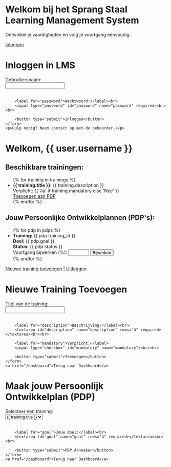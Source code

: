 <!DOCTYPE html>
<html lang="nl">
<head>
    <meta charset="UTF-8">
    <meta name="viewport" content="width=device-width, initial-scale=1.0">
    <title>Sprang Staal LMS - Home</title>
</head>
<body>
    <h1>Welkom bij het Sprang Staal Learning Management System</h1>
    <p>Ontwikkel je vaardigheden en volg je voortgang eenvoudig.</p>
    <a href="/login">Inloggen</a>
</body>
</html>
<!DOCTYPE html>
<html lang="nl">
<head>
    <meta charset="UTF-8">
    <meta name="viewport" content="width=device-width, initial-scale=1.0">
    <title>Inloggen</title>
</head>
<body>
    <h1>Inloggen in LMS</h1>
    <form method="POST">
        <label for="username">Gebruikersnaam:</label><br>
        <input type="text" id="username" name="username" required><br><br>
        
        <label for="password">Wachtwoord:</label><br>
        <input type="password" id="password" name="password" required><br><br>
        
        <button type="submit">Inloggen</button>
    </form>
    <p>Hulp nodig? Neem contact op met de beheerder.</p>
</body>
</html>
<!DOCTYPE html>
<html lang="nl">
<head>
    <meta charset="UTF-8">
    <meta name="viewport" content="width=device-width, initial-scale=1.0">
    <title>Dashboard</title>
</head>
<body>
    <h1>Welkom, {{ user.username }}</h1>
    <h2>Beschikbare trainingen:</h2>
    <ul>
        {% for training in trainings %}
            <li>
                <strong>{{ training.title }}</strong>: {{ training.description }}<br>
                Verplicht: {{ 'Ja' if training.mandatory else 'Nee' }}<br>
                <a href="/pdp">Toevoegen aan PDP</a>
            </li>
        {% endfor %}
    </ul>
    <h2>Jouw Persoonlijke Ontwikkelplannen (PDP's):</h2>
    <ul>
        {% for pdp in pdps %}
            <li>
                <strong>Training:</strong> {{ pdp.training_id }}<br>
                <strong>Doel:</strong> {{ pdp.goal }}<br>
                <strong>Status:</strong> {{ pdp.status }}<br>
                <form method="POST" action="/update_progress/{{ pdp.id }}">
                    <label for="progress">Voortgang bijwerken (%):</label>
                    <input type="number" name="progress" min="0" max="100" required>
                    <button type="submit">Bijwerken</button>
                </form>
            </li>
        {% endfor %}
    </ul>
    <a href="/add_training">Nieuwe training toevoegen</a> | <a href="/logout">Uitloggen</a>
</body>
</html>
<!DOCTYPE html>
<html lang="nl">
<head>
    <meta charset="UTF-8">
    <meta name="viewport" content="width=device-width, initial-scale=1.0">
    <title>Training Toevoegen</title>
</head>
<body>
    <h1>Nieuwe Training Toevoegen</h1>
    <form method="POST">
        <label for="title">Titel van de training:</label><br>
        <input type="text" id="title" name="title" required><br><br>
        
        <label for="description">Beschrijving:</label><br>
        <textarea id="description" name="description" rows="4" required></textarea><br><br>
        
        <label for="mandatory">Verplicht:</label>
        <input type="checkbox" id="mandatory" name="mandatory"><br><br>
        
        <button type="submit">Toevoegen</button>
    </form>
    <a href="/dashboard">Terug naar Dashboard</a>
</body>
</html>
<!DOCTYPE html>
<html lang="nl">
<head>
    <meta charset="UTF-8">
    <meta name="viewport" content="width=device-width, initial-scale=1.0">
    <title>PDP Aanmaken</title>
</head>
<body>
    <h1>Maak jouw Persoonlijk Ontwikkelplan (PDP)</h1>
    <form method="POST">
        <label for="training_id">Selecteer een training:</label><br>
        <select id="training_id" name="training_id" required>
            {% for training in trainings %}
                <option value="{{ training.id }}">{{ training.title }}</option>
            {% endfor %}
        </select><br><br>
        
        <label for="goal">Jouw doel:</label><br>
        <textarea id="goal" name="goal" rows="4" required></textarea><br><br>
        
        <button type="submit">PDP Aanmaken</button>
    </form>
    <a href="/dashboard">Terug naar Dashboard</a>
</body>
</html>
